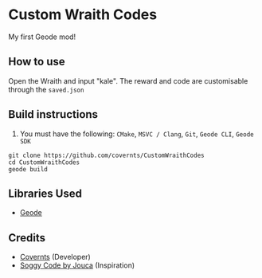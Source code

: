 # Custom Wraith Codes
My first Geode mod!

## How to use
Open the Wraith and input "kale". The reward and code are customisable through the `saved.json`

## Build instructions
1. You must have the following: `CMake`, `MSVC / Clang`, `Git`, `Geode CLI`, `Geode SDK`
```
git clone https://github.com/covernts/CustomWraithCodes
cd CustomWraithCodes
geode build
```

## Libraries Used
- [Geode](https://github.com/geode-sdk/geode)

## Credits
- [Covernts](https://github.com/covernts) (Developer)
- [Soggy Code by Jouca](https://github.com/Jouca/Soggy-Code) (Inspiration)
